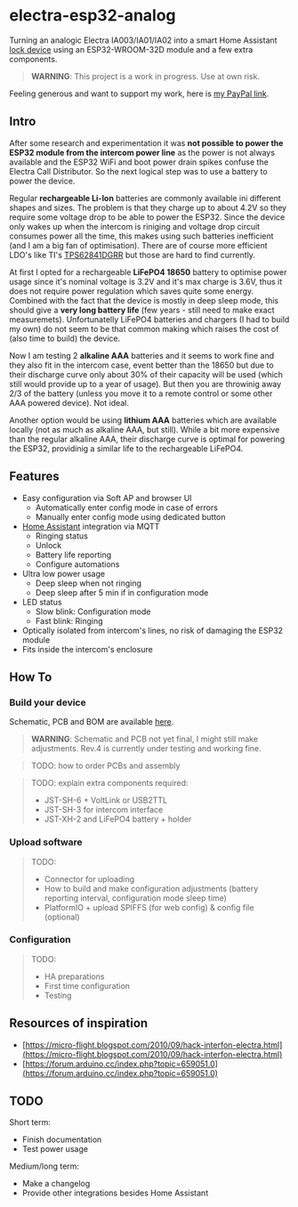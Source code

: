 # electra-esp32-analog

Turning an analogic Electra IA003/IA01/IA02 into a smart Home Assistant [lock device](https://www.home-assistant.io/integrations/lock/) using an ESP32-WROOM-32D module and a few extra components.

> **WARNING**: This project is a work in progress. Use at own risk.

Feeling generous and want to support my work, here is [my PayPal link](https://paypal.me/kind3r).

## Intro

After some research and experimentation it was **not possible to power the ESP32 module from the intercom power line** as the power is not always available and the ESP32 WiFi and boot power drain spikes confuse the Electra Call Distributor. So the next logical step was to use a battery to power the device. 

Regular **rechargeable Li-Ion** batteries are commonly available ini different shapes and sizes. The problem is that they charge up to about 4.2V so they require some voltage drop to be able to power the ESP32. Since the device only wakes up when the intercom is riniging and voltage drop circuit consumes power all the time, this makes using such batteries inefficient (and I am a big fan of optimisation). There are of course more efficient LDO's like TI's [TPS62841DGRR](https://ro.mouser.com/ProductDetail/595-TPS62841DGRR) but those are hard to find currently.

At first I opted for a rechargeable **LiFePO4 18650** battery to optimise power usage since it's nominal voltage is 3.2V and it's max charge is 3.6V, thus it does not require power regulation which saves quite some energy. Combined with the fact that the device is mostly in deep sleep mode, this should give a **very long battery life** (few years - still need to make exact measuremets). Unfortunatelly LiFePO4 batteries and chargers (I had to build my own) do not seem to be that common making which raises the cost of (also time to build) the device. 

Now I am testing 2 **alkaline AAA** batteries and it seems to work fine and they also fit in the intercom case, event better than the 18650 but due to their discharge curve only about 30% of their capacity will be used (which still would provide up to a year of usage). But then you are throwinig away 2/3 of the battery (unless you move it to a remote control or some other AAA powered device). Not ideal. 

Another option would be using **lithium AAA** batteries which are available locally (not as much as alkaline AAA, but still). While a bit more expensive than the regular alkaline AAA, their discharge curve is optimal for powering the ESP32, providinig a similar life to the rechargeable LiFePO4. 

## Features

- Easy configuration via Soft AP and browser UI
  - Automatically enter config mode in case of errors
  - Manually enter config mode using dedicated button
- [Home Assistant](https://www.home-assistant.io/) integration via MQTT
  - Ringing status
  - Unlock
  - Battery life reporting
  - Configure automations
- Ultra low power usage
  - Deep sleep when not ringing
  - Deep sleep after 5 min if in configuration mode 
- LED status
  - Slow blink: Configuration mode
  - Fast blink: Ringing
- Optically isolated from intercom's lines, no risk of damaging the ESP32 module
- Fits inside the intercom's enclosure

## How To

### Build your device

Schematic, PCB and BOM are available [here](https://oshwlab.com/Gibonii/electra-ia003-ia01-esp). 

> **WARNING**: Schematic and PCB not yet final, I might still make adjustments. Rev.4 is currently under testing and working fine. 

> TODO: how to order PCBs and assembly

> TODO: explain extra components required:
> - JST-SH-6 + VoltLink or USB2TTL
> - JST-SH-3 for intercom interface
> - JST-XH-2 and LiFePO4 battery + holder

### Upload software

> TODO: 
> - Connector for uploading
> - How to build and make configuration adjustments (battery reporting interval, configuration mode sleep time)
> - PlatformIO + upload SPIFFS (for web config) & config file (optional)

### Configuration

> TODO: 
> - HA preparations
> - First time configuration
> - Testing

## Resources of inspiration

- [https://micro-flight.blogspot.com/2010/09/hack-interfon-electra.html](https://micro-flight.blogspot.com/2010/09/hack-interfon-electra.html)
- [https://forum.arduino.cc/index.php?topic=659051.0](https://forum.arduino.cc/index.php?topic=659051.0)

## TODO

Short term:
- Finish documentation
- Test power usage

Medium/long term:
- Make a changelog
- Provide other integrations besides Home Assistant